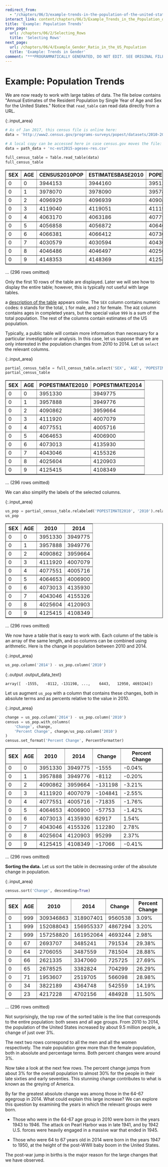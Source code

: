 ```yaml
---
redirect_from:
  - "/chapters/06/3/example-trends-in-the-population-of-the-united-states"
interact_link: content/chapters/06/3/Example_Trends_in_the_Population_of_the_United_States.ipynb
title: 'Example: Population Trends'
prev_page:
  url: /chapters/06/2/Selecting_Rows
  title: 'Selecting Rows'
next_page:
  url: /chapters/06/4/Example_Gender_Ratio_in_the_US_Population
  title: 'Example: Trends in Gender'
comment: "***PROGRAMMATICALLY GENERATED, DO NOT EDIT. SEE ORIGINAL FILES IN /content***"
---
```





# Example: Population Trends

We are now ready to work with large tables of data. The file below contains "Annual Estimates of the Resident Population by Single Year of Age and Sex for the United States." Notice that `read_table` can read data directly from a URL.



{:.input_area}
```python
# As of Jan 2017, this census file is online here: 
data = 'http://www2.census.gov/programs-surveys/popest/datasets/2010-2015/national/asrh/nc-est2015-agesex-res.csv'

# A local copy can be accessed here in case census.gov moves the file:
data = path_data + 'nc-est2015-agesex-res.csv'

full_census_table = Table.read_table(data)
full_census_table
```





<div markdown="0" class="output output_html">
<table border="1" class="dataframe">
    <thead>
        <tr>
            <th>SEX</th> <th>AGE</th> <th>CENSUS2010POP</th> <th>ESTIMATESBASE2010</th> <th>POPESTIMATE2010</th> <th>POPESTIMATE2011</th> <th>POPESTIMATE2012</th> <th>POPESTIMATE2013</th> <th>POPESTIMATE2014</th> <th>POPESTIMATE2015</th>
        </tr>
    </thead>
    <tbody>
        <tr>
            <td>0   </td> <td>0   </td> <td>3944153      </td> <td>3944160          </td> <td>3951330        </td> <td>3963087        </td> <td>3926540        </td> <td>3931141        </td> <td>3949775        </td> <td>3978038        </td>
        </tr>
        <tr>
            <td>0   </td> <td>1   </td> <td>3978070      </td> <td>3978090          </td> <td>3957888        </td> <td>3966551        </td> <td>3977939        </td> <td>3942872        </td> <td>3949776        </td> <td>3968564        </td>
        </tr>
        <tr>
            <td>0   </td> <td>2   </td> <td>4096929      </td> <td>4096939          </td> <td>4090862        </td> <td>3971565        </td> <td>3980095        </td> <td>3992720        </td> <td>3959664        </td> <td>3966583        </td>
        </tr>
        <tr>
            <td>0   </td> <td>3   </td> <td>4119040      </td> <td>4119051          </td> <td>4111920        </td> <td>4102470        </td> <td>3983157        </td> <td>3992734        </td> <td>4007079        </td> <td>3974061        </td>
        </tr>
        <tr>
            <td>0   </td> <td>4   </td> <td>4063170      </td> <td>4063186          </td> <td>4077551        </td> <td>4122294        </td> <td>4112849        </td> <td>3994449        </td> <td>4005716        </td> <td>4020035        </td>
        </tr>
        <tr>
            <td>0   </td> <td>5   </td> <td>4056858      </td> <td>4056872          </td> <td>4064653        </td> <td>4087709        </td> <td>4132242        </td> <td>4123626        </td> <td>4006900        </td> <td>4018158        </td>
        </tr>
        <tr>
            <td>0   </td> <td>6   </td> <td>4066381      </td> <td>4066412          </td> <td>4073013        </td> <td>4074993        </td> <td>4097605        </td> <td>4142916        </td> <td>4135930        </td> <td>4019207        </td>
        </tr>
        <tr>
            <td>0   </td> <td>7   </td> <td>4030579      </td> <td>4030594          </td> <td>4043046        </td> <td>4083225        </td> <td>4084913        </td> <td>4108349        </td> <td>4155326        </td> <td>4148360        </td>
        </tr>
        <tr>
            <td>0   </td> <td>8   </td> <td>4046486      </td> <td>4046497          </td> <td>4025604        </td> <td>4053203        </td> <td>4093177        </td> <td>4095711        </td> <td>4120903        </td> <td>4167887        </td>
        </tr>
        <tr>
            <td>0   </td> <td>9   </td> <td>4148353      </td> <td>4148369          </td> <td>4125415        </td> <td>4035710        </td> <td>4063152        </td> <td>4104072        </td> <td>4108349        </td> <td>4133564        </td>
        </tr>
    </tbody>
</table>
<p>... (296 rows omitted)</p>
</div>



Only the first 10 rows of the table are displayed. Later we will see how to display the entire table; however, this is typically not useful with large tables.

a [description of the table](http://www2.census.gov/programs-surveys/popest/datasets/2010-2015/national/asrh/nc-est2015-agesex-res.pdf) appears online. The `SEX` column contains numeric codes: `0` stands for the total, `1` for male, and `2` for female. The `AGE` column contains ages in completed years, but the special value `999` is a sum of the total population. The rest of the columns contain estimates of the US population.

Typically, a public table will contain more information than necessary for a particular investigation or analysis. In this case, let us suppose that we are only interested in the population changes from 2010 to 2014. Let us `select` the relevant columns.



{:.input_area}
```python
partial_census_table = full_census_table.select('SEX', 'AGE', 'POPESTIMATE2010', 'POPESTIMATE2014')
partial_census_table
```





<div markdown="0" class="output output_html">
<table border="1" class="dataframe">
    <thead>
        <tr>
            <th>SEX</th> <th>AGE</th> <th>POPESTIMATE2010</th> <th>POPESTIMATE2014</th>
        </tr>
    </thead>
    <tbody>
        <tr>
            <td>0   </td> <td>0   </td> <td>3951330        </td> <td>3949775        </td>
        </tr>
        <tr>
            <td>0   </td> <td>1   </td> <td>3957888        </td> <td>3949776        </td>
        </tr>
        <tr>
            <td>0   </td> <td>2   </td> <td>4090862        </td> <td>3959664        </td>
        </tr>
        <tr>
            <td>0   </td> <td>3   </td> <td>4111920        </td> <td>4007079        </td>
        </tr>
        <tr>
            <td>0   </td> <td>4   </td> <td>4077551        </td> <td>4005716        </td>
        </tr>
        <tr>
            <td>0   </td> <td>5   </td> <td>4064653        </td> <td>4006900        </td>
        </tr>
        <tr>
            <td>0   </td> <td>6   </td> <td>4073013        </td> <td>4135930        </td>
        </tr>
        <tr>
            <td>0   </td> <td>7   </td> <td>4043046        </td> <td>4155326        </td>
        </tr>
        <tr>
            <td>0   </td> <td>8   </td> <td>4025604        </td> <td>4120903        </td>
        </tr>
        <tr>
            <td>0   </td> <td>9   </td> <td>4125415        </td> <td>4108349        </td>
        </tr>
    </tbody>
</table>
<p>... (296 rows omitted)</p>
</div>



We can also simplify the labels of the selected columns.



{:.input_area}
```python
us_pop = partial_census_table.relabeled('POPESTIMATE2010', '2010').relabeled('POPESTIMATE2014', '2014')
us_pop
```





<div markdown="0" class="output output_html">
<table border="1" class="dataframe">
    <thead>
        <tr>
            <th>SEX</th> <th>AGE</th> <th>2010</th> <th>2014</th>
        </tr>
    </thead>
    <tbody>
        <tr>
            <td>0   </td> <td>0   </td> <td>3951330</td> <td>3949775</td>
        </tr>
        <tr>
            <td>0   </td> <td>1   </td> <td>3957888</td> <td>3949776</td>
        </tr>
        <tr>
            <td>0   </td> <td>2   </td> <td>4090862</td> <td>3959664</td>
        </tr>
        <tr>
            <td>0   </td> <td>3   </td> <td>4111920</td> <td>4007079</td>
        </tr>
        <tr>
            <td>0   </td> <td>4   </td> <td>4077551</td> <td>4005716</td>
        </tr>
        <tr>
            <td>0   </td> <td>5   </td> <td>4064653</td> <td>4006900</td>
        </tr>
        <tr>
            <td>0   </td> <td>6   </td> <td>4073013</td> <td>4135930</td>
        </tr>
        <tr>
            <td>0   </td> <td>7   </td> <td>4043046</td> <td>4155326</td>
        </tr>
        <tr>
            <td>0   </td> <td>8   </td> <td>4025604</td> <td>4120903</td>
        </tr>
        <tr>
            <td>0   </td> <td>9   </td> <td>4125415</td> <td>4108349</td>
        </tr>
    </tbody>
</table>
<p>... (296 rows omitted)</p>
</div>



We now have a table that is easy to work with. Each column of the table is an array of the same length, and so columns can be combined using arithmetic. Here is the change in population between 2010 and 2014.



{:.input_area}
```python
us_pop.column('2014') - us_pop.column('2010')
```





{:.output .output_data_text}
```
array([  -1555,   -8112, -131198, ...,    6443,   12950, 4693244])
```



Let us augment `us_pop` with a column that contains these changes, both in absolute terms and as percents relative to the value in 2010.



{:.input_area}
```python
change = us_pop.column('2014') - us_pop.column('2010')
census = us_pop.with_columns(
    'Change', change,
    'Percent Change', change/us_pop.column('2010')
)
census.set_format('Percent Change', PercentFormatter)
```





<div markdown="0" class="output output_html">
<table border="1" class="dataframe">
    <thead>
        <tr>
            <th>SEX</th> <th>AGE</th> <th>2010</th> <th>2014</th> <th>Change</th> <th>Percent Change</th>
        </tr>
    </thead>
    <tbody>
        <tr>
            <td>0   </td> <td>0   </td> <td>3951330</td> <td>3949775</td> <td>-1555  </td> <td>-0.04%        </td>
        </tr>
        <tr>
            <td>0   </td> <td>1   </td> <td>3957888</td> <td>3949776</td> <td>-8112  </td> <td>-0.20%        </td>
        </tr>
        <tr>
            <td>0   </td> <td>2   </td> <td>4090862</td> <td>3959664</td> <td>-131198</td> <td>-3.21%        </td>
        </tr>
        <tr>
            <td>0   </td> <td>3   </td> <td>4111920</td> <td>4007079</td> <td>-104841</td> <td>-2.55%        </td>
        </tr>
        <tr>
            <td>0   </td> <td>4   </td> <td>4077551</td> <td>4005716</td> <td>-71835 </td> <td>-1.76%        </td>
        </tr>
        <tr>
            <td>0   </td> <td>5   </td> <td>4064653</td> <td>4006900</td> <td>-57753 </td> <td>-1.42%        </td>
        </tr>
        <tr>
            <td>0   </td> <td>6   </td> <td>4073013</td> <td>4135930</td> <td>62917  </td> <td>1.54%         </td>
        </tr>
        <tr>
            <td>0   </td> <td>7   </td> <td>4043046</td> <td>4155326</td> <td>112280 </td> <td>2.78%         </td>
        </tr>
        <tr>
            <td>0   </td> <td>8   </td> <td>4025604</td> <td>4120903</td> <td>95299  </td> <td>2.37%         </td>
        </tr>
        <tr>
            <td>0   </td> <td>9   </td> <td>4125415</td> <td>4108349</td> <td>-17066 </td> <td>-0.41%        </td>
        </tr>
    </tbody>
</table>
<p>... (296 rows omitted)</p>
</div>



**Sorting the data.** Let us sort the table in decreasing order of the absolute change in population.



{:.input_area}
```python
census.sort('Change', descending=True)
```





<div markdown="0" class="output output_html">
<table border="1" class="dataframe">
    <thead>
        <tr>
            <th>SEX</th> <th>AGE</th> <th>2010</th> <th>2014</th> <th>Change</th> <th>Percent Change</th>
        </tr>
    </thead>
    <tbody>
        <tr>
            <td>0   </td> <td>999 </td> <td>309346863</td> <td>318907401</td> <td>9560538</td> <td>3.09%         </td>
        </tr>
        <tr>
            <td>1   </td> <td>999 </td> <td>152088043</td> <td>156955337</td> <td>4867294</td> <td>3.20%         </td>
        </tr>
        <tr>
            <td>2   </td> <td>999 </td> <td>157258820</td> <td>161952064</td> <td>4693244</td> <td>2.98%         </td>
        </tr>
        <tr>
            <td>0   </td> <td>67  </td> <td>2693707  </td> <td>3485241  </td> <td>791534 </td> <td>29.38%        </td>
        </tr>
        <tr>
            <td>0   </td> <td>64  </td> <td>2706055  </td> <td>3487559  </td> <td>781504 </td> <td>28.88%        </td>
        </tr>
        <tr>
            <td>0   </td> <td>66  </td> <td>2621335  </td> <td>3347060  </td> <td>725725 </td> <td>27.69%        </td>
        </tr>
        <tr>
            <td>0   </td> <td>65  </td> <td>2678525  </td> <td>3382824  </td> <td>704299 </td> <td>26.29%        </td>
        </tr>
        <tr>
            <td>0   </td> <td>71  </td> <td>1953607  </td> <td>2519705  </td> <td>566098 </td> <td>28.98%        </td>
        </tr>
        <tr>
            <td>0   </td> <td>34  </td> <td>3822189  </td> <td>4364748  </td> <td>542559 </td> <td>14.19%        </td>
        </tr>
        <tr>
            <td>0   </td> <td>23  </td> <td>4217228  </td> <td>4702156  </td> <td>484928 </td> <td>11.50%        </td>
        </tr>
    </tbody>
</table>
<p>... (296 rows omitted)</p>
</div>



Not surprisingly, the top row of the sorted table is the line that corresponds to the entire population: both sexes and all age groups. From 2010 to 2014, the population of the United States increased by about 9.5 million people, a change of just over 3%.

The next two rows correspond to all the men and all the women respectively. The male population grew more than the female population, both in absolute and percentage terms. Both percent changes were around 3%.

Now take a look at the next few rows. The percent change jumps from about 3% for the overall population to almost 30% for the people in their late sixties and early seventies. This stunning change contributes to what is known as the greying of America.

By far the greatest absolute change was among those in the 64-67 agegroup in 2014. What could explain this large increase? We can explore this question by examining the years in which the relevant groups were born.

- Those who were in the 64-67 age group in 2010 were born in the years 1943 to 1946. The attack on Pearl Harbor was in late 1941, and by 1942 U.S. forces were heavily engaged in a massive war that ended in 1945. 

- Those who were 64 to 67 years old in 2014 were born in the years 1947 to 1950, at the height of the post-WWII baby boom in the United States. 

The post-war jump in births is the major reason for the large changes that we have observed.
